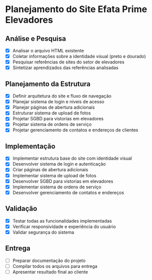 # Planejamento do Site Efata Prime Elevadores

## Análise e Pesquisa
- [x] Analisar o arquivo HTML existente
- [x] Coletar informações sobre a identidade visual (preto e dourado)
- [x] Pesquisar referências de sites do setor de elevadores
- [x] Sintetizar aprendizados das referências analisadas

## Planejamento da Estrutura
- [x] Definir arquitetura do site e fluxo de navegação
- [x] Planejar sistema de login e níveis de acesso
- [x] Planejar páginas de abertura adicionais
- [x] Estruturar sistema de upload de fotos
- [x] Projetar SGBD para vistorias em elevadores
- [x] Projetar sistema de ordens de serviço
- [x] Projetar gerenciamento de contatos e endereços de clientes

## Implementação
- [x] Implementar estrutura base do site com identidade visual
- [x] Desenvolver sistema de login e autenticação
- [x] Criar páginas de abertura adicionais
- [x] Implementar sistema de upload de fotos
- [x] Desenvolver SGBD para vistorias em elevadores
- [x] Implementar sistema de ordens de serviço
- [x] Desenvolver gerenciamento de contatos e endereços

## Validação
- [x] Testar todas as funcionalidades implementadas
- [x] Verificar responsividade e experiência do usuário
- [x] Validar segurança do sistema

## Entrega
- [ ] Preparar documentação do projeto
- [ ] Compilar todos os arquivos para entrega
- [ ] Apresentar resultado final ao cliente
